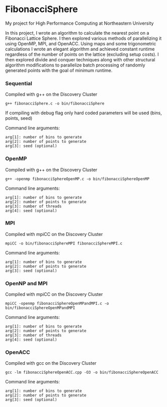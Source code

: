 # FibonacciSphere
My project for High Performance Computing at Northeastern University

In this project, I wrote an algorithm to calculate the nearest point on a Fibonacci Lattice Sphere. I then explored various methods of parallelizing it using OpenMP, MPI, and OpenACC. Using maps and some trigonometric calculations I wrote an elegant algorithm and achieved constant runtime regardless of the number of points on the lattice (excluding setup costs). I then explored divide and conquer techniques along with other structural algorithm modifications to parallelize batch processing of randomly generated points with the goal of minimum runtime.

### Sequential

Compiled with g++ on the Discovery Cluster
```
g++ fibonacciSphere.c -o bin/fibonacciSphere
```

If compiling with debug flag only hard coded parameters will be used (bins, points, seed)

Command line arguments:
```
arg[1]: number of bins to generate
arg[2]: number of points to generate
arg[3]: seed (optional)
```

### OpenMP

Compiled with g++ on the Discovery Cluster
```
g++ -openmp fibonacciSphereOpenMP.c -o bin/fibonacciSphereOpenMP
```

Command line arguments:
```
arg[1]: number of bins to generate
arg[2]: number of points to generate
arg[3]: number of threads
arg[4]: seed (optional)
```

### MPI

Compiled with mpiCC on the Discovery Cluster
```
mpiCC -o bin/fibonacciSphereMPI fibonacciSphereMPI.c
```

Command line arguments:
```
arg[1]: number of bins to generate
arg[2]: number of points to generate
arg[3]: seed (optional)
```

### OpenNP and MPI

Compiled with mpiCC on the Discovery Cluster
```
mpiCC -openmp fibonacciSphereOpenMPandMPI.c -o bin/fibonacciSphereOpenMPandMPI
```

Command line arguments:
```
arg[1]: number of bins to generate
arg[2]: number of points to generate
arg[3]: number of threads
arg[4]: seed (optional)
```

### OpenACC

Compiled with gcc on the Discovery Cluster
```
gcc -lm fibonacciSphereOpenACC.cpp -O3 -o bin/fibonacciSphereOpenACC
```

Command line arguments:
```
arg[1]: number of bins to generate
arg[2]: number of points to generate
arg[3]: seed (optional)
```

